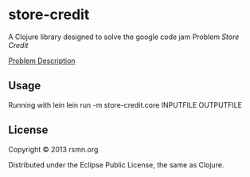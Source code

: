 # store-credit

A Clojure library designed to solve the google code jam Problem *Store Credit*

[Problem Description](http://code.google.com/codejam/contest/351101/dashboard#s=p0)

## Usage

Running with lein
lein run -m store-credit.core INPUTFILE OUTPUTFILE

## License

Copyright © 2013 rsmn.org

Distributed under the Eclipse Public License, the same as Clojure.


